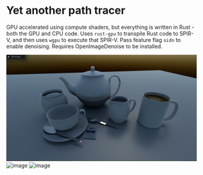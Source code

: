 # Yet another path tracer

GPU accelerated using compute shaders, but everything is written in Rust - both the GPU and CPU code. Uses `rust-gpu` to transpile Rust code to SPIR-V, and then uses `wgpu` to execute that SPIR-V. Pass feature flag `oidn` to enable denoising. Requires OpenImageDenoise to be installed.

![](image.png)
![image](https://user-images.githubusercontent.com/11212115/236580283-10b90b04-48fd-4863-95df-ca5f27afff26.png)
![image](https://user-images.githubusercontent.com/11212115/236580256-e1bda1b2-37fb-461d-919d-3a3c037eb955.png)
